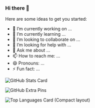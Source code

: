 ### Hi there 👋

Here are some ideas to get you started:

- 🔭 I’m currently working on ...
- 🌱 I’m currently learning ...
- 👯 I’m looking to collaborate on ...
- 🤔 I’m looking for help with ...
- 💬 Ask me about ...
- 📫 How to reach me: ...
- 😄 Pronouns: ...
- ⚡ Fun fact: ...

![GitHub Stats Card](https://github-readme-stats.vercel.app/api?username=Caoxl-C)

![GitHub Extra Pins](https://github-readme-stats.vercel.app/api/pin/?username=Caoxl&repo=homebridge-switchbot-for-mac)

![Top Languages Card (Compact layout)](https://github-readme-stats.vercel.app/api/top-langs/?username=Caoxl-C&layout=compact)
